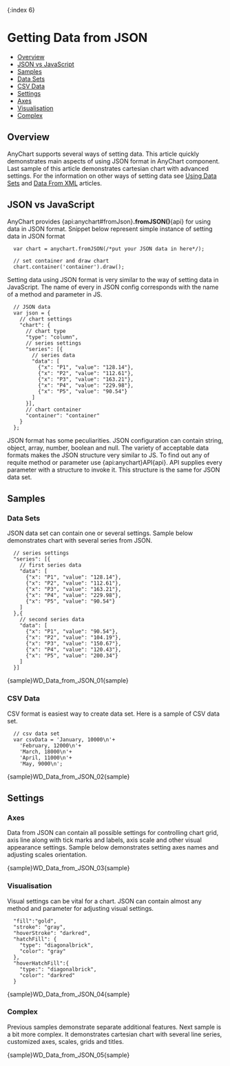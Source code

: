 {:index 6}
# Getting Data from JSON

* [Overview](#overview)
* [JSON vs JavaScript](#json_vs_javascript)
* [Samples](#samples)
 * [Data Sets](#data_sets)
 * [CSV Data](#csv_data)
* [Settings](#settings)
 * [Axes](#axes)
 * [Visualisation](#visualisation)
 * [Complex](#complex)

## Overview

AnyChart supports several ways of setting data. This article quickly demonstrates main aspects of using JSON format in AnyChart component. Last sample of this article demonstrates cartesian chart with advanced settings. For the information on other ways of setting data see [Using Data Sets](Using_Data_Sets) and [Data From XML](Data_From_XML) articles.

## JSON vs JavaScript

AnyChart provides {api:anychart#fromJson}**.fromJSON()**{api} for using data in JSON format. Snippet below represent simple instance of setting data in JSON format

```
  var chart = anychart.fromJSON(/*put your JSON data in here*/);

  // set container and draw chart
  chart.container('container').draw();
```

Setting data using JSON format is very similar to the way of setting data in JavaScript. The name of every in JSON config corresponds with the name of a method and parameter in JS.

```
  // JSON data
  var json = {
    // chart settings
    "chart": {
      // chart type
      "type": "column",
      // series settings
      "series": [{
        // series data
        "data": [
          {"x": "P1", "value": "128.14"},
          {"x": "P2", "value": "112.61"},
          {"x": "P3", "value": "163.21"},
          {"x": "P4", "value": "229.98"},
          {"x": "P5", "value": "90.54"}
        ]
      }],
      // chart container
      "container": "container"
    }
  };
```

JSON format has some peculiarities. JSON configuration can contain string, object, array, number, boolean and null. The variety of acceptable data formats makes the JSON structure very similar to JS. To find out any of requite method or parameter use {api:anychart}API{api}. API supplies every parameter with a structure to invoke it. This structure is the same for JSON data set.

## Samples

### Data Sets

JSON data set can contain one or several settings. Sample below demonstrates chart with several series from JSON.

```
  // series settings
  "series": [{
    // first series data
    "data": [
      {"x": "P1", "value": "128.14"},
      {"x": "P2", "value": "112.61"},
      {"x": "P3", "value": "163.21"},
      {"x": "P4", "value": "229.98"},
      {"x": "P5", "value": "90.54"}
    ]
  },{
    // second series data
    "data": [
      {"x": "P1", "value": "90.54"},
      {"x": "P2", "value": "104.19"},
      {"x": "P3", "value": "150.67"},
      {"x": "P4", "value": "120.43"},
      {"x": "P5", "value": "200.34"}
    ]
  }]
```

{sample}WD\_Data\_from\_JSON\_01{sample}

### CSV Data

CSV format is easiest way to create data set. Here is a sample of CSV data set.

```
  // csv data set
  var csvData = 'January, 10000\n'+
    'February, 12000\n'+
    'March, 18000\n'+
    'April, 11000\n'+
    'May, 9000\n';
```

{sample}WD\_Data\_from\_JSON\_02{sample}

## Settings

### Axes

Data from JSON can contain all possible settings for controlling chart grid, axis line along with tick marks and labels, axis scale and other visual appearance settings. Sample below demonstrates setting axes names and adjusting scales orientation.

{sample}WD\_Data\_from\_JSON\_03{sample}

### Visualisation

Visual settings can be vital for a chart. JSON can contain almost any method and parameter for adjusting visual settings.

```
  "fill":"gold",
  "stroke": "gray",
  "hoverStroke": "darkred",
  "hatchFill": {
    "type": "diagonalbrick",
    "color": "gray"
  },
  "hoverHatchFill":{
    "type:": "diagonalbrick",
    "color": "darkred"
  }
```

{sample}WD\_Data\_from\_JSON\_04{sample}

### Complex

Previous samples demonstrate separate additional features. Next sample is a bit more complex. It demonstrates cartesian chart with several line series, customized axes, scales, grids and titles.

{sample}WD\_Data\_from\_JSON\_05{sample}